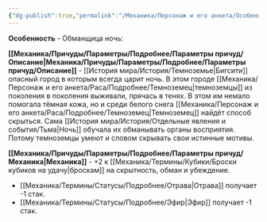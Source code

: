 ```yaml
---
{"dg-publish":true,"permalink":"/Механика/Персонаж и его анкета/Особенности расы/Обманщица ночь/","noteIcon":"","created":"2025-10-12T10:43:44.180+03:00","updated":"2025-10-20T13:31:29.483+03:00"}
---
```


**Особенность** - Обманщица ночь:

**[[Механика/Причуды/Параметры/Подробнее/Параметры причуд/Описание\|Механика/Причуды/Параметры/Подробнее/Параметры причуд/Описание]]** - [[История мира/История/Темноземье\|Бигсити]] опасный город в которым всегда царит ночь. В этом городе [[Механика/Персонаж и его анкета/Раса/Подробнее/Темноземец\|темноземцы]] из поколения в поколения выживали, прячась в тенях. В этом им немало помогала тёмная кожа, но и среди белого снега [[Механика/Персонаж и его анкета/Раса/Подробнее/Темноземец\|Темноземец]] найдёт способ скрыться. Сама [[История мира/История/Отдельные явления и события/Тьма\|Ночь]] обучала их обманывать органы восприятия. Потому темноземцы умеют и словом скрывать свои истинные мотивы. 

**[[Механика/Причуды/Параметры/Подробнее/Параметры причуд/Механика\|Механика]]** - +2 к [[Механика/Термины/Кубики/Броски кубиков на удачу\|броскам]] на скрытность, обман и убеждение.

- [[Механика/Термины/Статусы/Подробнее/Отрава\|Отрава]] получает -1 стак.
- [[Механика/Термины/Статусы/Подробнее/Эфир\|Эфир]] получает -1 стак. 